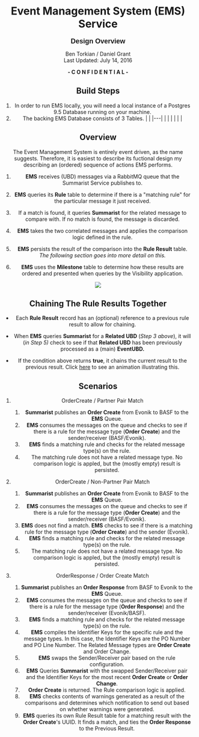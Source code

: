 <center>

# Event Management System (EMS) Service

<font face="Arial" size="4">**Design Overview**</font>

Ben Torkian / Daniel Grant  
Last Updated: July 14, 2016

**- C O N F I D E N T I A L -**

## Build Steps

1. In order to run EMS locally, you will need a local instance of a Postgres 9.5 Database running on your machine.
2. The backing EMS Database consists of 3 Tables.
|   |
|---|
|   |
|   |
|   |



## Overview

The Event Management System is entirely event driven, as the name suggests. Therefore, it is easiest to describe its fuctional design my describing an (ordered) sequence of actions EMS performs.

1.  **EMS** receives (UBD) messages via a RabbitMQ queue that the Summarist Service publishes to.

3.  **EMS** queries its **Rule** table to determine if there is a "matching rule" for the particular message it just received.

5.  If a match is found, it queries **Summarist** for the related message to compare with. If no match is found, the message is discarded.

7.  **EMS** takes the two correlated messages and applies the comparison logic defined in the rule.

9.  **EMS** persists the result of the comparison into the **Rule Result** table. _The following section goes into more detail on this._

11.  **EMS** uses the **Milestone** table to determine how these results are ordered and presented when queries by the Visibility application.

![](images/Capture.jpg)

## Chaining The Rule Results Together

*   Each **Rule Result** record has an (optional) reference to a previous rule result to allow for chaining.

*   When **EMS** queries **Summarist** for a **Related UBD** (_Step 3 above_), it will (_in Step 5)_ check to see if that **Related UBD** has been previously processed as a (main) **EventUBD.**

*   If the condition above returns **true**, it chains the current result to the previous result. Click [here](http://prezi.com/gagzgrqiu_0v/?utm_campaign=share&utm_medium=copy&rc=ex0share) to see an animation illustrating this.

## Scenarios

1.  OrderCreate / Partner Pair Match

    1.  **Summarist** publishes an **Order Create** from Evonik to BASF to the **EMS** Queue.
    2.  **EMS** consumes the messages on the queue and checks to see if there is a rule for the message type (**Order Create**) and the sender/receiver (BASF/Evonik).
    3.  **EMS** finds a matching rule and checks for the related message type(s) on the rule.
    4.  The matching rule does not have a related message type. No comparison logic is appled, but the (mostly empty) result is persisted.
2.  OrderCreate / Non-Partner Pair Match

    1.  **Summarist** publishes an **Order Create** from Evonik to BASF to the **EMS** Queue.
    2.  **EMS** consumes the messages on the queue and checks to see if there is a rule for the message type (**Order Create**) and the sender/receiver (BASF/Evonik).
    3.  **EMS** does not find a match. **EMS** checks to see if there is a matching rule for the message type (**Order Create**) and the sender (Evonik).
    4.  **EMS** finds a matching rule and checks for the related message type(s) on the rule.
    5.  The matching rule does not have a related message type. No comparison logic is appled, but the (mostly empty) result is persisted.
3.  OrderResponse / Order Create Match

    1.  **Summarist** publishes an **Order Response** from BASF to Evonik to the **EMS** Queue.
    2.  **EMS** consumes the messages on the queue and checks to see if there is a rule for the message type (**Order Response**) and the sender/receiver (Evonik/BASF).
    3.  **EMS** finds a matching rule and checks for the related message type(s) on the rule.
    4.  **EMS** compiles the Identifier Keys for the specific rule and the message types. In this case, the Identifier Keys are the PO Number and PO Line Number. The Related Message types are **Order Create** and Order Change.
    5.  **EMS** swaps the Sender/Receiver pair based on the rule configuration.
    6.  **EMS** Queries **Summarist** with the swapped Sender/Receiver pair and the Identifier Keys for the most recent **Order Create** or **Order Change**.
    7.  **Order Create** is returned. The Rule comparison logic is applied.
    8.  **EMS** checks contents of warnings generated as a result of the comparisons and determines which notification to send out based on whether warnings were generated.
    9.  **EMS** queries its own Rule Result table for a matching result with the **Order Create**'s UUID. It finds a match, and ties the **Order Response** to the Previous Result.
